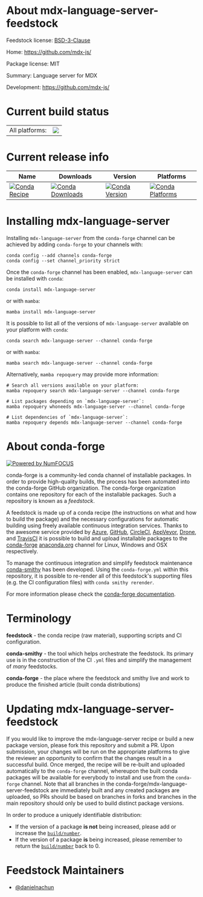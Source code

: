 About mdx-language-server-feedstock
===================================

Feedstock license: [BSD-3-Clause](https://github.com/conda-forge/mdx-language-server-feedstock/blob/main/LICENSE.txt)

Home: https://github.com/mdx-js/

Package license: MIT

Summary: Language server for MDX

Development: https://github.com/mdx-js/

Current build status
====================


<table><tr><td>All platforms:</td>
    <td>
      <a href="https://dev.azure.com/conda-forge/feedstock-builds/_build/latest?definitionId=24369&branchName=main">
        <img src="https://dev.azure.com/conda-forge/feedstock-builds/_apis/build/status/mdx-language-server-feedstock?branchName=main">
      </a>
    </td>
  </tr>
</table>

Current release info
====================

| Name | Downloads | Version | Platforms |
| --- | --- | --- | --- |
| [![Conda Recipe](https://img.shields.io/badge/recipe-mdx--language--server-green.svg)](https://anaconda.org/conda-forge/mdx-language-server) | [![Conda Downloads](https://img.shields.io/conda/dn/conda-forge/mdx-language-server.svg)](https://anaconda.org/conda-forge/mdx-language-server) | [![Conda Version](https://img.shields.io/conda/vn/conda-forge/mdx-language-server.svg)](https://anaconda.org/conda-forge/mdx-language-server) | [![Conda Platforms](https://img.shields.io/conda/pn/conda-forge/mdx-language-server.svg)](https://anaconda.org/conda-forge/mdx-language-server) |

Installing mdx-language-server
==============================

Installing `mdx-language-server` from the `conda-forge` channel can be achieved by adding `conda-forge` to your channels with:

```
conda config --add channels conda-forge
conda config --set channel_priority strict
```

Once the `conda-forge` channel has been enabled, `mdx-language-server` can be installed with `conda`:

```
conda install mdx-language-server
```

or with `mamba`:

```
mamba install mdx-language-server
```

It is possible to list all of the versions of `mdx-language-server` available on your platform with `conda`:

```
conda search mdx-language-server --channel conda-forge
```

or with `mamba`:

```
mamba search mdx-language-server --channel conda-forge
```

Alternatively, `mamba repoquery` may provide more information:

```
# Search all versions available on your platform:
mamba repoquery search mdx-language-server --channel conda-forge

# List packages depending on `mdx-language-server`:
mamba repoquery whoneeds mdx-language-server --channel conda-forge

# List dependencies of `mdx-language-server`:
mamba repoquery depends mdx-language-server --channel conda-forge
```


About conda-forge
=================

[![Powered by
NumFOCUS](https://img.shields.io/badge/powered%20by-NumFOCUS-orange.svg?style=flat&colorA=E1523D&colorB=007D8A)](https://numfocus.org)

conda-forge is a community-led conda channel of installable packages.
In order to provide high-quality builds, the process has been automated into the
conda-forge GitHub organization. The conda-forge organization contains one repository
for each of the installable packages. Such a repository is known as a *feedstock*.

A feedstock is made up of a conda recipe (the instructions on what and how to build
the package) and the necessary configurations for automatic building using freely
available continuous integration services. Thanks to the awesome service provided by
[Azure](https://azure.microsoft.com/en-us/services/devops/), [GitHub](https://github.com/),
[CircleCI](https://circleci.com/), [AppVeyor](https://www.appveyor.com/),
[Drone](https://cloud.drone.io/welcome), and [TravisCI](https://travis-ci.com/)
it is possible to build and upload installable packages to the
[conda-forge](https://anaconda.org/conda-forge) [anaconda.org](https://anaconda.org/)
channel for Linux, Windows and OSX respectively.

To manage the continuous integration and simplify feedstock maintenance
[conda-smithy](https://github.com/conda-forge/conda-smithy) has been developed.
Using the ``conda-forge.yml`` within this repository, it is possible to re-render all of
this feedstock's supporting files (e.g. the CI configuration files) with ``conda smithy rerender``.

For more information please check the [conda-forge documentation](https://conda-forge.org/docs/).

Terminology
===========

**feedstock** - the conda recipe (raw material), supporting scripts and CI configuration.

**conda-smithy** - the tool which helps orchestrate the feedstock.
                   Its primary use is in the construction of the CI ``.yml`` files
                   and simplify the management of *many* feedstocks.

**conda-forge** - the place where the feedstock and smithy live and work to
                  produce the finished article (built conda distributions)


Updating mdx-language-server-feedstock
======================================

If you would like to improve the mdx-language-server recipe or build a new
package version, please fork this repository and submit a PR. Upon submission,
your changes will be run on the appropriate platforms to give the reviewer an
opportunity to confirm that the changes result in a successful build. Once
merged, the recipe will be re-built and uploaded automatically to the
`conda-forge` channel, whereupon the built conda packages will be available for
everybody to install and use from the `conda-forge` channel.
Note that all branches in the conda-forge/mdx-language-server-feedstock are
immediately built and any created packages are uploaded, so PRs should be based
on branches in forks and branches in the main repository should only be used to
build distinct package versions.

In order to produce a uniquely identifiable distribution:
 * If the version of a package **is not** being increased, please add or increase
   the [``build/number``](https://docs.conda.io/projects/conda-build/en/latest/resources/define-metadata.html#build-number-and-string).
 * If the version of a package **is** being increased, please remember to return
   the [``build/number``](https://docs.conda.io/projects/conda-build/en/latest/resources/define-metadata.html#build-number-and-string)
   back to 0.

Feedstock Maintainers
=====================

* [@danielnachun](https://github.com/danielnachun/)

